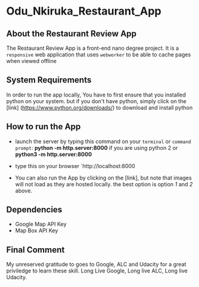 # Odu_Nkiruka_Restaurant_App

## About the Restaurant Review App
The Restaurant Review App is a front-end nano degree project. It is a  `responsive` web application that uses `webworker` to be able to cache pages when viewed offline

## System Requirements
In order to run the app locally, 
You have to first ensure that you installed python on your system. but if you don't have python, simply click on the [link] (https://www.python.org/downloads/) to download and install python

## How to run the App
- launch the server by typing this command  on your `terminal` or `command prompt`: **python -m http.server:8000** if you are using python 2 or **python3 -m http.server:8000**
- type this on your browser `http://localhost:8000

- You can also run the App by clicking on the [link], but note that images will not load as they are hosted locally. the best option is option *1* and *2* above.

## Dependencies 
- Google Map API Key
- Map Box API Key

## Final Comment
My unreserved gratitude to goes to Google, ALC and Udacity for a great priviledge to learn these skill. Long Live Google, Long live ALC, Long live Udacity.
